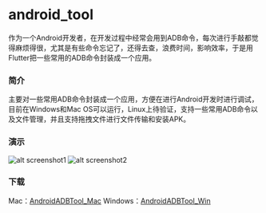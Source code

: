 # android_tool

作为一个Android开发者，在开发过程中经常会用到ADB命令，每次进行手敲都觉得麻烦得很，尤其是有些命令忘记了，还得去查，浪费时间，影响效率，于是用Flutter把一些常用的ADB命令封装成一个应用。

### 简介
主要对一些常用ADB命令封装成一个应用，方便在进行Android开发时进行调试，目前在Windows和Mac OS可以运行，Linux上待验证，支持一些常用ADB命令以及文件管理，并且支持拖拽文件进行文件传输和安装APK。

### 演示
![alt screenshot1](https://github.com/EaniaHuui/android_tool/blob/main/screenshot/screenshot1.gif)
![alt screenshot2](https://github.com/EaniaHuui/android_tool/blob/main/screenshot/screenshot2.gif)

### 下载
Mac：[AndroidADBTool_Mac](https://github.com/EaniaHuui/android_tool/releases/download/1.0.0/AndroidADBTool_Mac.zip)
Windows：[AndroidADBTool_Win](https://github.com/EaniaHuui/android_tool/releases/download/1.0.0/AndroidADBTool_Win.zip)